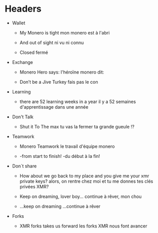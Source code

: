 ﻿# Headers

- Wallet
   * My Monero is tight
   mon monero est à l'abri

   * And out of sight
   ni vu ni connu

   * Closed
   fermé

- Exchange
   * Monero Hero says:
   l'héroïne monero dit:

   * Don’t be a Jive Turkey
   fais pas le con


- Learning
  * there are 52 learning weeks in a year
   il y a 52 semaines d'apprentissage dans une année


- Don't Talk
  * Shut it To The max
   tu vas la fermer ta grande gueule !?


- Teamwork
  * Monero Teamwork
   le travail d'équipe monero

  * -from start to finish!
   -du début à la fin!


- Don´t share
  * How about we go back to my place and you give me your xmr private keys?
   alors, on rentre chez moi et tu me donnes tes clés privées XMR?

  * Keep on dreaming, lover boy…
   continue à rêver, mon chou

  * ...keep on dreaming
   ...continue à rêver


- Forks
  * XMR forks takes us forward
   les forks XMR nous font avancer
